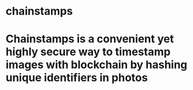 # chainstamps
# Chainstamps is a convenient yet highly secure way to timestamp images with blockchain by hashing unique identifiers in photos
